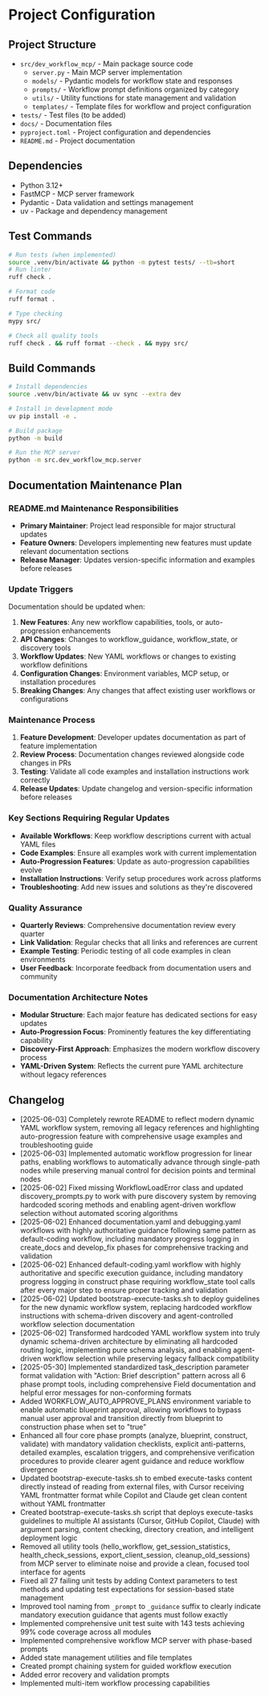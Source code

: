 # Project Configuration

## Project Structure
- `src/dev_workflow_mcp/` - Main package source code
  - `server.py` - Main MCP server implementation
  - `models/` - Pydantic models for workflow state and responses
  - `prompts/` - Workflow prompt definitions organized by category
  - `utils/` - Utility functions for state management and validation
  - `templates/` - Template files for workflow and project configuration
- `tests/` - Test files (to be added)
- `docs/` - Documentation files
- `pyproject.toml` - Project configuration and dependencies
- `README.md` - Project documentation

## Dependencies
- Python 3.12+
- FastMCP - MCP server framework
- Pydantic - Data validation and settings management
- uv - Package and dependency management

## Test Commands
```bash
# Run tests (when implemented)
source .venv/bin/activate && python -m pytest tests/ --tb=short
# Run linter
ruff check .

# Format code
ruff format .

# Type checking
mypy src/

# Check all quality tools
ruff check . && ruff format --check . && mypy src/
```

## Build Commands
```bash
# Install dependencies
source .venv/bin/activate && uv sync --extra dev

# Install in development mode
uv pip install -e .

# Build package
python -m build

# Run the MCP server
python -m src.dev_workflow_mcp.server
```

## Documentation Maintenance Plan

### README.md Maintenance Responsibilities
- **Primary Maintainer**: Project lead responsible for major structural updates
- **Feature Owners**: Developers implementing new features must update relevant documentation sections
- **Release Manager**: Updates version-specific information and examples before releases

### Update Triggers
Documentation should be updated when:
1. **New Features**: Any new workflow capabilities, tools, or auto-progression enhancements
2. **API Changes**: Changes to workflow_guidance, workflow_state, or discovery tools
3. **Workflow Updates**: New YAML workflows or changes to existing workflow definitions
4. **Configuration Changes**: Environment variables, MCP setup, or installation procedures
5. **Breaking Changes**: Any changes that affect existing user workflows or configurations

### Maintenance Process
1. **Feature Development**: Developer updates documentation as part of feature implementation
2. **Review Process**: Documentation changes reviewed alongside code changes in PRs
3. **Testing**: Validate all code examples and installation instructions work correctly
4. **Release Updates**: Update changelog and version-specific information before releases

### Key Sections Requiring Regular Updates
- **Available Workflows**: Keep workflow descriptions current with actual YAML files
- **Code Examples**: Ensure all examples work with current implementation
- **Auto-Progression Features**: Update as auto-progression capabilities evolve
- **Installation Instructions**: Verify setup procedures work across platforms
- **Troubleshooting**: Add new issues and solutions as they're discovered

### Quality Assurance
- **Quarterly Reviews**: Comprehensive documentation review every quarter
- **Link Validation**: Regular checks that all links and references are current
- **Example Testing**: Periodic testing of all code examples in clean environments
- **User Feedback**: Incorporate feedback from documentation users and community

### Documentation Architecture Notes
- **Modular Structure**: Each major feature has dedicated sections for easy updates
- **Auto-Progression Focus**: Prominently features the key differentiating capability
- **Discovery-First Approach**: Emphasizes the modern workflow discovery process
- **YAML-Driven System**: Reflects the current pure YAML architecture without legacy references

## Changelog
- [2025-06-03] Completely rewrote README to reflect modern dynamic YAML workflow system, removing all legacy references and highlighting auto-progression feature with comprehensive usage examples and troubleshooting guide
- [2025-06-03] Implemented automatic workflow progression for linear paths, enabling workflows to automatically advance through single-path nodes while preserving manual control for decision points and terminal nodes
- [2025-06-02] Fixed missing WorkflowLoadError class and updated discovery_prompts.py to work with pure discovery system by removing hardcoded scoring methods and enabling agent-driven workflow selection without automated scoring algorithms
- [2025-06-02] Enhanced documentation.yaml and debugging.yaml workflows with highly authoritative guidance following same pattern as default-coding workflow, including mandatory progress logging in create_docs and develop_fix phases for comprehensive tracking and validation
- [2025-06-02] Enhanced default-coding.yaml workflow with highly authoritative and specific execution guidance, including mandatory progress logging in construct phase requiring workflow_state tool calls after every major step to ensure proper tracking and validation
- [2025-06-02] Updated bootstrap-execute-tasks.sh to deploy guidelines for the new dynamic workflow system, replacing hardcoded workflow instructions with schema-driven discovery and agent-controlled workflow selection documentation
- [2025-06-02] Transformed hardcoded YAML workflow system into truly dynamic schema-driven architecture by eliminating all hardcoded routing logic, implementing pure schema analysis, and enabling agent-driven workflow selection while preserving legacy fallback compatibility
- [2025-05-30] Implemented standardized task_description parameter format validation with "Action: Brief description" pattern across all 6 phase prompt tools, including comprehensive Field documentation and helpful error messages for non-conforming formats
- Added WORKFLOW_AUTO_APPROVE_PLANS environment variable to enable automatic blueprint approval, allowing workflows to bypass manual user approval and transition directly from blueprint to construction phase when set to "true"
- Enhanced all four core phase prompts (analyze, blueprint, construct, validate) with mandatory validation checklists, explicit anti-patterns, detailed examples, escalation triggers, and comprehensive verification procedures to provide clearer agent guidance and reduce workflow divergence
- Updated bootstrap-execute-tasks.sh to embed execute-tasks content directly instead of reading from external files, with Cursor receiving YAML frontmatter format while Copilot and Claude get clean content without YAML frontmatter
- Created bootstrap-execute-tasks.sh script that deploys execute-tasks guidelines to multiple AI assistants (Cursor, GitHub Copilot, Claude) with argument parsing, content checking, directory creation, and intelligent deployment logic
- Removed all utility tools (hello_workflow, get_session_statistics, health_check_sessions, export_client_session, cleanup_old_sessions) from MCP server to eliminate noise and provide a clean, focused tool interface for agents
- Fixed all 27 failing unit tests by adding Context parameters to test methods and updating test expectations for session-based state management
- Improved tool naming from `_prompt` to `_guidance` suffix to clearly indicate mandatory execution guidance that agents must follow exactly
- Implemented comprehensive unit test suite with 143 tests achieving 99% code coverage across all modules
- Implemented comprehensive workflow MCP server with phase-based prompts
- Added state management utilities and file templates
- Created prompt chaining system for guided workflow execution
- Added error recovery and validation prompts
- Implemented multi-item workflow processing capabilities 